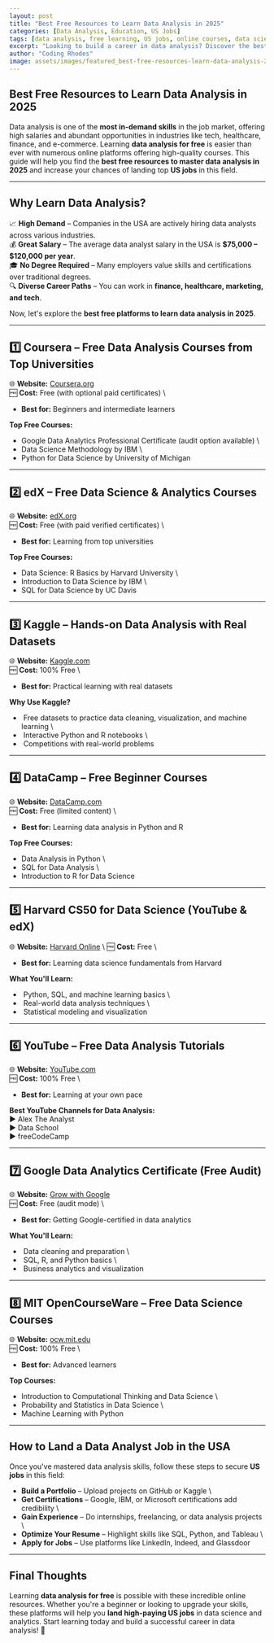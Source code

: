 ```yaml
---
layout: post
title: "Best Free Resources to Learn Data Analysis in 2025"
categories: [Data Analysis, Education, US Jobs]
tags: [data analysis, free learning, US jobs, online courses, data science, analytics]
excerpt: "Looking to build a career in data analysis? Discover the best free resources to learn data analysis in 2025 and secure top US jobs in this in-demand field."
author: "Coding Rhodes"
image: assets/images/featured_best-free-resources-learn-data-analysis-2025.webp
---
```


## Best Free Resources to Learn Data Analysis in 2025  

Data analysis is one of the **most in-demand skills** in the job market, offering high salaries and abundant opportunities in industries like tech, healthcare, finance, and e-commerce. Learning **data analysis for free** is easier than ever with numerous online platforms offering high-quality courses. This guide will help you find the **best free resources to master data analysis in 2025** and increase your chances of landing top **US jobs** in this field.

---

## Why Learn Data Analysis?  

📈 **High Demand** – Companies in the USA are actively hiring data analysts across various industries.  \
💰 **Great Salary** – The average data analyst salary in the USA is **$75,000 – $120,000 per year**.  \
🎓 **No Degree Required** – Many employers value skills and certifications over traditional degrees.  \
🔍 **Diverse Career Paths** – You can work in **finance, healthcare, marketing, and tech**.  

Now, let's explore the **best free platforms to learn data analysis in 2025**.

---

## 1️⃣ Coursera – Free Data Analysis Courses from Top Universities  

🌐 **Website:** [Coursera.org](https://www.coursera.org)  \
🆓 **Cost:** Free (with optional paid certificates)  \
-  **Best for:** Beginners and intermediate learners  

**Top Free Courses:**  
-  Google Data Analytics Professional Certificate (audit option available)  \
-  Data Science Methodology by IBM  \
-  Python for Data Science by University of Michigan  

---

## 2️⃣ edX – Free Data Science & Analytics Courses  

🌐 **Website:** [edX.org](https://www.edx.org)  \
🆓 **Cost:** Free (with paid verified certificates)  \
-  **Best for:** Learning from top universities  

**Top Free Courses:**  
-  Data Science: R Basics by Harvard University  \
-  Introduction to Data Science by IBM  \
-  SQL for Data Science by UC Davis  

---

## 3️⃣ Kaggle – Hands-on Data Analysis with Real Datasets  

🌐 **Website:** [Kaggle.com](https://www.kaggle.com)  \
🆓 **Cost:** 100% Free  \
-  **Best for:** Practical learning with real datasets  

**Why Use Kaggle?**  
- ️ Free datasets to practice data cleaning, visualization, and machine learning  \
- ️ Interactive Python and R notebooks  \
- ️ Competitions with real-world problems  

---

## 4️⃣ DataCamp – Free Beginner Courses  

🌐 **Website:** [DataCamp.com](https://www.datacamp.com)  \
🆓 **Cost:** Free (limited content)  \
-  **Best for:** Learning data analysis in Python and R  

**Top Free Courses:**  
-  Data Analysis in Python  \
-  SQL for Data Analysis  \
-  Introduction to R for Data Science  

---

## 5️⃣ Harvard CS50 for Data Science (YouTube & edX)  

🌐 **Website:** [Harvard Online](https://cs50.harvard.edu/ai/) \ 
🆓 **Cost:** Free  \
-  **Best for:** Learning data science fundamentals from Harvard  

**What You'll Learn:**  
- ️ Python, SQL, and machine learning basics  \
- ️ Real-world data analysis techniques  \
- ️ Statistical modeling and visualization  

---

## 6️⃣ YouTube – Free Data Analysis Tutorials  

🌐 **Website:** [YouTube.com](https://www.youtube.com)  \
🆓 **Cost:** 100% Free  \
-  **Best for:** Learning at your own pace  

**Best YouTube Channels for Data Analysis:**  
▶️ Alex The Analyst  
▶️ Data School  
▶️ freeCodeCamp  

---

## 7️⃣ Google Data Analytics Certificate (Free Audit)  

🌐 **Website:** [Grow with Google](https://grow.google/certificates/)  \
🆓 **Cost:** Free (audit mode)  \
-  **Best for:** Getting Google-certified in data analytics  

**What You'll Learn:**  
- ️ Data cleaning and preparation  \
- ️ SQL, R, and Python basics  \
- ️ Business analytics and visualization  

---

## 8️⃣ MIT OpenCourseWare – Free Data Science Courses  

🌐 **Website:** [ocw.mit.edu](https://ocw.mit.edu)  \
🆓 **Cost:** 100% Free  \
-  **Best for:** Advanced learners  

**Top Courses:**  
-  Introduction to Computational Thinking and Data Science  \
-  Probability and Statistics in Data Science  \
-  Machine Learning with Python  

---

## How to Land a Data Analyst Job in the USA  

Once you've mastered data analysis skills, follow these steps to secure **US jobs** in this field:

-  **Build a Portfolio** – Upload projects on GitHub or Kaggle  \
-  **Get Certifications** – Google, IBM, or Microsoft certifications add credibility  \
-  **Gain Experience** – Do internships, freelancing, or data analysis projects  \
-  **Optimize Your Resume** – Highlight skills like SQL, Python, and Tableau  \
-  **Apply for Jobs** – Use platforms like LinkedIn, Indeed, and Glassdoor  

---

## Final Thoughts  

Learning **data analysis for free** is possible with these incredible online resources. Whether you're a beginner or looking to upgrade your skills, these platforms will help you **land high-paying US jobs** in data science and analytics. Start learning today and build a successful career in data analysis! 🚀

